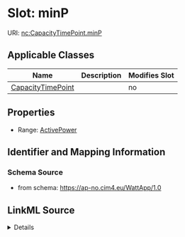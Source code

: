 # Slot: minP

URI: [nc:CapacityTimePoint.minP](https://cim4.eu/ns/nc#CapacityTimePoint.minP)



<!-- no inheritance hierarchy -->




## Applicable Classes

| Name | Description | Modifies Slot |
| --- | --- | --- |
[CapacityTimePoint](CapacityTimePoint.md) |  |  no  |







## Properties

* Range: [ActivePower](ActivePower.md)





## Identifier and Mapping Information







### Schema Source


* from schema: https://ap-no.cim4.eu/WattApp/1.0




## LinkML Source

<details>
```yaml
name: minP
description: ''
from_schema: https://ap-no.cim4.eu/WattApp/1.0
slot_uri: nc:CapacityTimePoint.minP
alias: minP
owner: CapacityTimePoint
domain_of:
- CapacityTimePoint
range: ActivePower
minimum_cardinality: 0
maximum_cardinality: 1

```
</details>